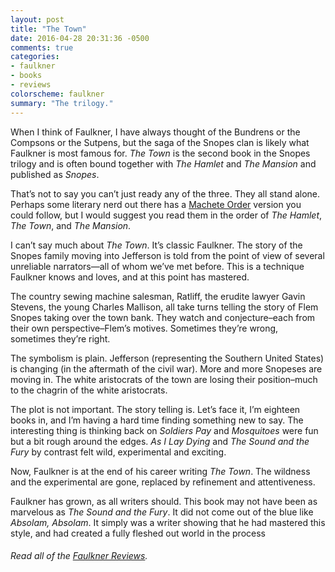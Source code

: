 ```yaml
---
layout: post
title: "The Town"
date: 2016-04-28 20:31:36 -0500
comments: true
categories: 
- faulkner
- books
- reviews
colorscheme: faulkner
summary: "The trilogy."
---
```


 When I think of Faulkner, I have always thought of the Bundrens or the Compsons or the Sutpens, but the saga of the Snopes clan is likely what Faulkner is most famous for. *The Town* is the second book in the Snopes trilogy and is often bound together with *The Hamlet* and *The Mansion* and published as *Snopes*.

That’s not to say you can’t just ready any of the three. They all stand alone. Perhaps some literary nerd out there has a [Machete Order](http://www.howtogeek.com/107028/the-machete-order-reorganizes-the-star-wars-movies-for-enhanced-viewing/) version you could follow, but I would suggest you read them in the order of *The Hamlet*, *The Town*, and *The Mansion*. 

I can’t say much about *The Town*. It’s classic Faulkner. The story of the Snopes family moving into Jefferson is told from the point of view of several unreliable narrators—all of whom we’ve met before. This is a technique Faulkner knows and loves, and at this point has mastered.

The country sewing machine salesman, Ratliff, the erudite lawyer Gavin Stevens, the young Charles Mallison, all take turns telling the story of  Flem Snopes taking over the town bank. They watch and conjecture–each from their own perspective–Flem’s motives. Sometimes they’re wrong, sometimes they’re right.

The symbolism is plain. Jefferson (representing the Southern United States) is changing (in the aftermath of the civil war). More and more Snopeses are moving in. The white aristocrats of the town are losing their position–much to the chagrin of the white aristocrats.

The plot is not important. The story telling is. Let’s face it, I’m eighteen books in, and I’m having a hard time finding something new to say. The interesting thing is thinking back on *Soldiers Pay* and *Mosquitoes* were fun but a bit rough around the edges. *As I Lay Dying* and *The Sound and the Fury* by contrast felt wild, experimental and exciting.

Now, Faulkner is at the end of his career writing *The Town*. The wildness and the experimental are gone, replaced by refinement and attentiveness.

Faulkner has grown, as all writers should. This book may not have been as marvelous as *The Sound and the Fury*. It did not come out of the blue like *Absolam, Absolam*. It simply was a writer showing that he had mastered this style, and had created a fully fleshed out world in the process

###### Read all of the [Faulkner Reviews](/faulkner/). 